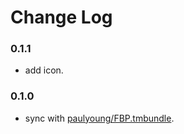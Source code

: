 # Change Log

### 0.1.1

- add icon.

### 0.1.0

- sync with [paulyoung/FBP.tmbundle](https://github.com/paulyoung/FBP.tmbundle).
